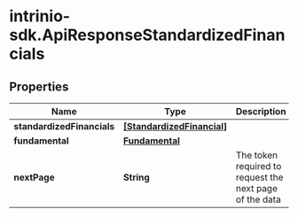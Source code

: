 # intrinio-sdk.ApiResponseStandardizedFinancials

## Properties
Name | Type | Description | Notes
------------ | ------------- | ------------- | -------------
**standardizedFinancials** | [**[StandardizedFinancial]**](StandardizedFinancial.md) |  | [optional] 
**fundamental** | [**Fundamental**](Fundamental.md) |  | [optional] 
**nextPage** | **String** | The token required to request the next page of the data | [optional] 


